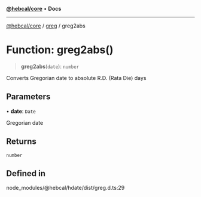 [**@hebcal/core**](../../../README.md) • **Docs**

***

[@hebcal/core](../../../globals.md) / [greg](../README.md) / greg2abs

# Function: greg2abs()

> **greg2abs**(`date`): `number`

Converts Gregorian date to absolute R.D. (Rata Die) days

## Parameters

• **date**: `Date`

Gregorian date

## Returns

`number`

## Defined in

node\_modules/@hebcal/hdate/dist/greg.d.ts:29
